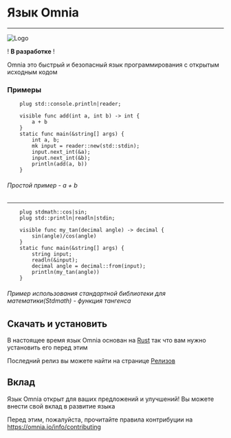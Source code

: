 # Язык Omnia
***
![Logo](https://i.yapx.ru/YQOD8.png "логотип языка Omnia")

! **В разработке** !

Omnia это быстрый и безопасный язык программирования с открытым исходным кодом 

### Примеры ###

```Omnia
    plug std::console.println|reader;
    
    visible func add(int a, int b) -> int {
        a + b
    }
    static func main(&string[] args) {
        int a, b;
        mk input = reader::new(std::stdin);
        input.next_int(&a);
        input.next_int(&b);
        println(add(a, b))
    }
```

###### Простой пример - a + b
***

```Omnia
    plug stdmath::cos|sin;
    plug std::println|readln|stdin;
    
    visible func my_tan(decimal angle) -> decimal {
        sin(angle)/cos(angle)
    }
    static func main(&string[] args) {
        string input;
        readln(&input);
        decimal angle = decimal::from(input);
        println(my_tan(angle))
    }
```
###### Пример использования стандартной библиотеки для математики(Stdmath) - функция тангенса

## Скачать и установить ##
В настоящее время язык Omnia основан на [Rust](https://www.rust-lang.org/ "Ссылка на оффициальный сайт языка Rust") так что вам нужно установить его перед этим

Последний релиз вы можете найти на странице [Релизов](https://github.com/naydiYTomg/Omnia-Language/releases)

## Вклад ##
Язык Omnia открыт для ваших предложений и улучшений! Вы можете внести свой вклад в развитие языка

Перед этим, пожалуйста, прочитайте правила контрибуции на <https://omnia.io/info/contributing>